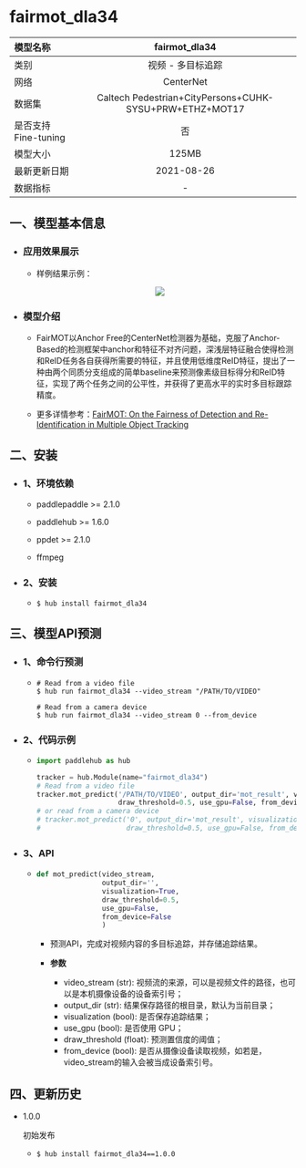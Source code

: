 # fairmot_dla34

|模型名称|fairmot_dla34|
| :--- | :---: |
|类别|视频 - 多目标追踪|
|网络|CenterNet|
|数据集|Caltech Pedestrian+CityPersons+CUHK-SYSU+PRW+ETHZ+MOT17|
|是否支持Fine-tuning|否|
|模型大小|125MB|
|最新更新日期|2021-08-26|
|数据指标|-|


## 一、模型基本信息

- ### 应用效果展示
  - 样例结果示例：
  <p align="center">
  <img src="https://user-images.githubusercontent.com/22424850/131989578-ec06e18f-e122-40b0-84d2-8772fd35391a.gif"  hspace='10'/> <br />
  </p>

- ### 模型介绍

  - FairMOT以Anchor Free的CenterNet检测器为基础，克服了Anchor-Based的检测框架中anchor和特征不对齐问题，深浅层特征融合使得检测和ReID任务各自获得所需要的特征，并且使用低维度ReID特征，提出了一种由两个同质分支组成的简单baseline来预测像素级目标得分和ReID特征，实现了两个任务之间的公平性，并获得了更高水平的实时多目标跟踪精度。

  - 更多详情参考：[FairMOT: On the Fairness of Detection and Re-Identification in Multiple Object Tracking](https://arxiv.org/abs/2004.01888)



## 二、安装

- ### 1、环境依赖  

  - paddlepaddle >= 2.1.0  

  - paddlehub >= 1.6.0  

  - ppdet >= 2.1.0

  - ffmpeg  

- ### 2、安装

  - ```shell
    $ hub install fairmot_dla34
    ```

## 三、模型API预测

- ### 1、命令行预测

  - ```shell
    # Read from a video file
    $ hub run fairmot_dla34 --video_stream "/PATH/TO/VIDEO"

    # Read from a camera device
    $ hub run fairmot_dla34 --video_stream 0 --from_device
    ```


- ### 2、代码示例

  - ```python
    import paddlehub as hub

    tracker = hub.Module(name="fairmot_dla34")
    # Read from a video file
    tracker.mot_predict('/PATH/TO/VIDEO', output_dir='mot_result', visualization=True,
                        draw_threshold=0.5, use_gpu=False, from_device=False)
    # or read from a camera device
    # tracker.mot_predict('0', output_dir='mot_result', visualization=True,
    #                     draw_threshold=0.5, use_gpu=False, from_device=True)
    ```

- ### 3、API

  - ```python
    def mot_predict(video_stream,
                    output_dir='',
                    visualization=True,
                    draw_threshold=0.5,
                    use_gpu=False,
                    from_device=False
                    )
    ```
    - 预测API，完成对视频内容的多目标追踪，并存储追踪结果。

    - **参数**

      - video_stream (str): 视频流的来源，可以是视频文件的路径，也可以是本机摄像设备的设备索引号； <br/>
      - output_dir (str): 结果保存路径的根目录，默认为当前目录； <br/>
      - visualization (bool): 是否保存追踪结果；<br/>
      - use\_gpu (bool): 是否使用 GPU；<br/>
      - draw\_threshold (float): 预测置信度的阈值；<br/>  
      - from_device (bool): 是否从摄像设备读取视频，如若是，video_stream的输入会被当成设备索引号。

## 四、更新历史

* 1.0.0

  初始发布

  - ```shell
    $ hub install fairmot_dla34==1.0.0
    ```
